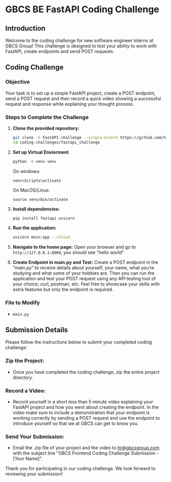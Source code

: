# GBCS BE FastAPI Coding Challenge

## Introduction

Welcome to the coding challenge for new software engineer interns at GBCS Group! This challenge is designed to test your ability to work with FastAPI, create endpoints and send POST requests.

## Coding Challenge

### Objective

Your task is to set up a simple FastAPI project, create a POST endpoint, send a POST request and then record a quick video showing a successful request and response while explaining your thought process.

### Steps to Complete the Challenge

1. **Clone the provided repository:**

   ```bash
   git clone -b FastAPI-challenge --single-branch https://github.com/SkyITManagement/coding-challenges.git
   cd coding-challenges/fastapi_challenge
   ```

2. **Set up Virtual Enviorment**
   ```bash
   python -m venv venv
   ```
   On windows:
   ```
   venv\Scripts\activate
   ```
   On MacOS/Linux:
   ```
   source venv/bin/activate
   ```

4. **Install dependencies:**

   ```bash
   pip install fastapi uvicorn
   ```

5. **Run the application:**

   ```bash
   uvicorn main:app --reload
   ```

6. **Navigate to the home page:**
   Open your browser and go to `http://127.0.0.1:8000`, you should see "hello world"

7. **Create Endpoint in main.py and Test:**
   Create a POST endpoint in the “main.py” to receive details about yourself, your name, what you’re studying and what some of your hobbies are. Then you can run the application and test your POST request using any API testing tool of your choice; curl, postman, etc. Feel free to showcase your skills with extra features but only the endpoint is required.

### File to Modify

- `main.py`

## Submission Details

Please follow the instructions below to submit your completed coding challenge:

### Zip the Project:

- Once you have completed the coding challenge, zip the entire project directory.

### Record a Video:

- Record yourself in a short less than 5 minute video explaining your FastAPI project and how you went about creating the endpoint. In the video make sure to include a demonstration that your endpoint is working correctly by sending a POST request and use the endpoint to introduce yourself so that we at GBCS can get to know you. 

### Send Your Submission:

- Email the .zip file of your project and the video to [hr@gbcsgroup.com](mailto:hr@gbcsgroup.com) with the subject line "GBCS Frontend Coding Challenge Submission - [Your Name]".

Thank you for participating in our coding challenge. We look forward to reviewing your submission!
